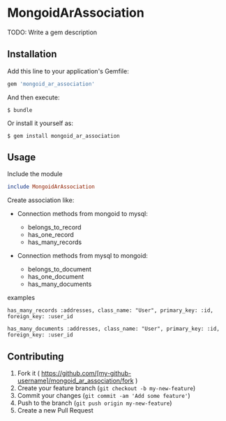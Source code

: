 # MongoidArAssociation

TODO: Write a gem description

## Installation

Add this line to your application's Gemfile:

```ruby
gem 'mongoid_ar_association'
```

And then execute:

    $ bundle

Or install it yourself as:

    $ gem install mongoid_ar_association

## Usage

Include the module

```ruby
include MongoidArAssociation
```

Create association like:
* Connection methods from mongoid to mysql:
    - belongs_to_record
    - has_one_record
    - has_many_records

* Connection methods from mysql to mongoid:
    - belongs_to_document
    - has_one_document
    - has_many_documents

examples
```
has_many_records :addresses, class_name: "User", primary_key: :id, foreign_key: :user_id
```

```
has_many_documents :addresses, class_name: "User", primary_key: :id, foreign_key: :user_id
```

## Contributing

1. Fork it ( https://github.com/[my-github-username]/mongoid_ar_association/fork )
2. Create your feature branch (`git checkout -b my-new-feature`)
3. Commit your changes (`git commit -am 'Add some feature'`)
4. Push to the branch (`git push origin my-new-feature`)
5. Create a new Pull Request
